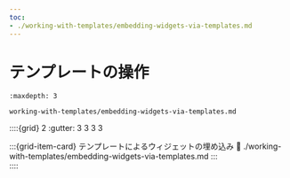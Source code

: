 ```yaml
---
toc:
- ./working-with-templates/embedding-widgets-via-templates.md
---
```

# テンプレートの操作

```{toctree}
:maxdepth: 3

working-with-templates/embedding-widgets-via-templates.md
```

::::{grid} 2
:gutter: 3 3 3 3

:::{grid-item-card} テンプレートによるウィジェットの埋め込み
:link: ./working-with-templates/embedding-widgets-via-templates.md
:::  
::::
